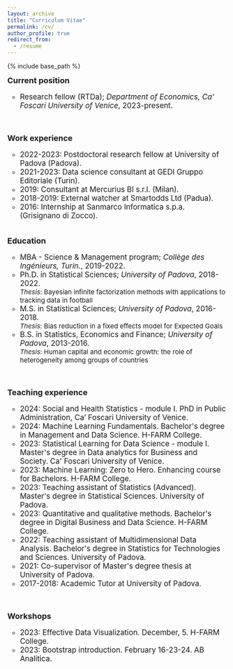 ```yaml
---
layout: archive
title: "Curriculum Vitae"
permalink: /cv/
author_profile: true
redirect_from:
  - /resume
---
```


{% include base_path %}

<style type="text/css">
    a.typeA:hover {text-decoration: underline;}
</style>

<font style="font-size:17px">
<b style="font-size:18px"> Current position </b>
<ul style="list-style-type:circle;">
  <li> Research fellow (RTDa); <i>Department of Economics, Ca' Foscari University of Venice</i>, 2023-present.</li>
</ul>  
<br>

<b style="font-size:18px"> Work experience </b>
<ul style="list-style-type:circle;">
  <li>2022-2023: Postdoctoral research fellow at University of Padova (Padova). </li>
  <li>2021-2023: Data science consultant at GEDI Gruppo Editoriale (Turin). </li>
  <li>2019: Consultant at Mercurius BI s.r.l. (Milan). </li>
  <li>2018-2019: External watcher at Smartodds Ltd (Padua). </li>
  <li>2016: Internship at Sanmarco Informatica s.p.a. (Grisignano di Zocco). </li>
</ul>
<br> 
  
<font style="font-size:17px">
<b style="font-size:18px"> Education </b>
<ul style="list-style-type:circle;">
  <li> MBA - Science & Management program; <i>Collège des Ingénieurs, Turin.</i>, 2019-2022.</li>
  <li> Ph.D. in Statistical Sciences; <i>University of Padova</i>, 2018-2022.</li><font style="font-size:15px">
  <i>Thesis</i>: Bayesian infinite factorization methods with applications to tracking data in football</font>
  <li> M.S. in Statistical Sciences; <i>University of Padova</i>, 2016-2018.</li><font style="font-size:15px">
  <i>Thesis</i>: Bias reduction in a fixed effects model for Expected Goals</font>
  <font style="font-size:17px"><li> B.S. in Statistics, Economics and Finance; <i>University of Padova</i>, 2013-2016.</li></font> <font style="font-size:15px">
  <i>Thesis</i>: Human capital and economic growth: the role of heterogeneity among groups of countries</font> 
</ul>  
<br>

<b style="font-size:18px">Teaching experience</b>
<ul style="list-style-type:circle;"> 
   <li>2024: Social and Health Statistics - module I. PhD in Public Administration, Ca’ Foscari University of Venice. </li>
   <li>2024: Machine Learning Fundamentals. Bachelor's degree in Management and Data Science. H-FARM College. </li>
   <li>2023: Statistical Learning for Data Science - module I. Master's degree in Data analytics for Business and Society. Ca' Foscari University of Venice. </li>
   <li>2023: Machine Learning: Zero to Hero. Enhancing course for Bachelors. H-FARM College. </li>
  <li>2023: Teaching assistant of Statistics (Advanced). Master's degree in Statistical Sciences. University of Padova.</li>
  <li>2023: Quantitative and qualitative methods. Bachelor's degree in Digital Business and Data Science. H-FARM College.</li>
  <li>2022: Teaching assistant of Multidimensional Data Analysis. Bachelor's degree in Statistics for Technologies and Sciences. University of Padova.</li>
  <li>2021: Co-supervisor of Master's degree thesis at University of Padova.</li>
  <li>2017-2018: Academic Tutor at University of Padova.</li>
</ul>
<br>

<b style="font-size:18px">Workshops</b>
<ul style="list-style-type:circle;"> 
   <li>2023: Effective Data Visualization. December, 5. H-FARM College. </li>
   <li>2023: Bootstrap introduction. February 16-23-24. AB Analitica. </li>
</ul>
  
<br/>


